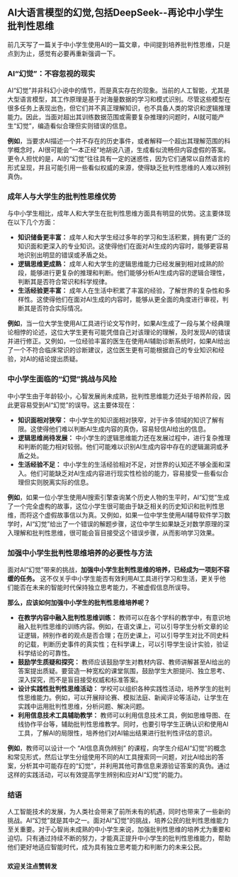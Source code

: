 

## AI大语言模型的幻觉,包括DeepSeek--再论中小学生批判性思维

前几天写了一篇关于中小学生使用AI的一篇文章，中间提到培养批判性思维，只是点到为止，感觉有必要再重新强调一下。

### AI“幻觉”：不容忽视的现实

AI“幻觉”并非科幻小说中的情节，而是真实存在的现象。当前的人工智能，尤其是大型语言模型，其工作原理是基于对海量数据的学习和模式识别。尽管这些模型在很多任务上表现出色，但它们并不真正理解知识，也不具备人类的常识和逻辑推理能力。因此，当面对超出其训练数据范围或需要复杂推理的问题时，AI就可能产生“幻觉”，编造看似合理但实则错误的信息。

**例如**，当要求AI描述一个并不存在的历史事件，或者解释一个超出其理解范围的科学概念时，AI很可能会“一本正经”地胡说八道，生成看似流畅但内容虚假的答案。更令人担忧的是，AI的“幻觉”往往具有一定的迷惑性，因为它们通常以自然语言的形式呈现，并且可能引用一些看似权威的来源，使得缺乏批判性思维的人难以辨别真伪。

### 成年人与大学生的批判性思维优势

与中小学生相比，成年人和大学生在批判性思维方面具有明显的优势。这主要体现在以下几个方面：

*   **知识储备更丰富：** 成年人和大学生经过多年的学习和生活积累，拥有更广泛的知识面和更深入的专业知识。这使得他们在面对AI生成的内容时，能够更容易地识别出明显的错误或矛盾之处。
*   **逻辑思维更成熟：** 成年人和大学生的逻辑思维能力已经发展到相对成熟的阶段，能够进行更复杂的推理和判断。他们能够分析AI生成内容的逻辑合理性，判断其是否符合常识和科学规律。
*   **生活经验更丰富：** 成年人在生活中积累了丰富的经验，了解世界的复杂性和多样性。这使得他们在面对AI生成的内容时，能够从更全面的角度进行审视，判断其是否符合实际情况。

**例如**，当一位大学生使用AI工具进行论文写作时，如果AI生成了一段与某个经典理论相悖的论述，这位大学生更有可能凭借自己对该理论的理解，及时发现AI的错误并进行修正。又例如，一位经验丰富的医生在使用AI辅助诊断系统时，如果AI给出了一个不符合临床常识的诊断建议，这位医生更有可能根据自己的专业知识和经验，对AI的结论提出质疑。

### 中小学生面临的“幻觉”挑战与风险

中小学生由于年龄较小，心智发展尚未成熟，批判性思维能力还处于培养阶段，因此更容易受到AI“幻觉”的误导。这主要体现在：

*   **知识面相对狭窄：** 中小学生的知识面相对狭窄，对于许多领域的知识了解有限。这使得他们难以判断AI生成内容的真伪，容易轻信AI给出的信息。
*   **逻辑思维尚待发展：** 中小学生的逻辑思维能力还在发展过程中，进行复杂推理和判断的能力相对较弱。他们可能难以识别AI生成内容中存在的逻辑漏洞或矛盾之处。
*   **生活经验不足：** 中小学生的生活经验相对不足，对世界的认知还不够全面和深入。他们可能缺乏对AI生成内容进行现实性检验的能力，容易接受一些看似合理但实则脱离实际的信息。

**例如**，如果一位小学生使用AI搜索引擎查询某个历史人物的生平时，AI“幻觉”生成了一个完全虚构的故事，这位小学生很可能由于缺乏相关的历史知识和批判性思维，而将这个虚假故事信以为真。又例如，如果一位中学生使用AI辅导软件学习数学时，AI“幻觉”给出了一个错误的解题步骤，这位中学生如果缺乏对数学原理的深入理解和批判性思维，很可能会盲目接受这个错误步骤，从而影响学习效果。

### 加强中小学生批判性思维培养的必要性与方法

面对AI“幻觉”带来的挑战，**加强中小学生批判性思维的培养，已经成为一项刻不容缓的任务。**  这不仅关乎中小学生能否有效利用AI工具进行学习和生活，更关乎他们能否在未来的智能时代保持独立思考能力，不被虚假信息所误导。

**那么，应该如何加强中小学生的批判性思维培养呢？**

*   **在教学内容中融入批判性思维训练：**  教师可以在各个学科的教学中，有意识地融入批判性思维的训练内容。例如，在语文课上，可以引导学生分析文章的论证逻辑，辨别作者的观点是否合理；在历史课上，可以引导学生对比不同史料的记载，判断历史事件的真实性；在科学课上，可以引导学生设计实验，验证科学结论的可靠性。
*   **鼓励学生质疑和探究：**  教师应该鼓励学生对教材内容、教师讲解甚至AI给出的答案提出质疑。要营造一种宽松的课堂氛围，鼓励学生大胆提问、独立思考、深入探究，而不是盲目接受权威和标准答案。
*   **设计实践性批判性思维活动：**  学校可以组织各种实践性活动，培养学生的批判性思维能力。例如，可以开展辩论赛、模拟法庭、新闻评论等活动，让学生在实践中运用批判性思维，分析问题、解决问题。
*   **利用信息技术工具辅助教学：**  教师可以利用信息技术工具，例如思维导图、在线协作平台等，辅助批判性思维教学。同时，也要引导学生正确认识和使用AI工具，了解AI的局限性，培养他们对AI输出结果进行批判性评估的意识。

**例如**，教师可以设计一个 “AI信息真伪辨别” 的课程，向学生介绍AI“幻觉”的概念和常见形式，然后让学生分组使用不同的AI工具搜索同一问题，对比AI给出的答案，分析其中可能存在的“幻觉”，并利用其他可靠信息来源验证答案的真伪。通过这样的实践活动，可以有效提高学生辨别和应对AI“幻觉”的能力。

### 结语

人工智能技术的发展，为人类社会带来了前所未有的机遇，同时也带来了一些新的挑战。AI“幻觉”就是其中之一。面对AI“幻觉”的挑战，培养公民的批判性思维能力至关重要。对于心智尚未成熟的中小学生来说，加强批判性思维的培养尤为重要和迫切。只有通过持续不断的努力，才能真正提升中小学生的批判性思维能力，帮助他们更好地适应智能时代，成为具有独立思考能力和判断力的未来公民。

###

**欢迎关注点赞转发**
